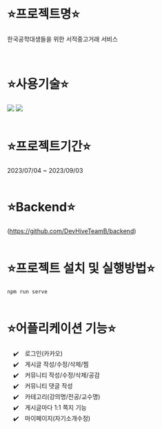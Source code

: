 # ⭐프로젝트명⭐
한국공학대생들을 위한 서적중고거래 서비스  
<br/><br/>

# ⭐사용기술⭐
  <img src="https://img.shields.io/badge/vue.js-4FC08D?style=for-the-badge&logo=vue.js&logoColor=white"> <img src="https://img.shields.io/badge/github-181717?style=for-the-badge&logo=github&logoColor=white">
  <br/><br/>
  
# ⭐프로젝트기간⭐
2023/07/04 ~ 2023/09/03
<br/><br/>

# ⭐Backend⭐
(https://github.com/DevHiveTeamB/backend)
<br/><br/>

# ⭐프로젝트 설치 및 실행방법⭐
```npm run serve```
<br/><br/>

# ⭐어플리케이션 기능⭐
 ✔️ 로그인(카카오)<br/>
 ✔️ 게시글 작성/수정/삭제/찜<br/>
 ✔️ 커뮤니티 작성/수정/삭제/공감<br/>
 ✔️ 커뮤니티 댓글 작성<br/>
 ✔️ 카테고리(강의명/전공/교수명)<br/>
 ✔️ 게시글마다 1:1 쪽지 기능<br/>
 ✔️ 마이페이지(자기소개수정)
